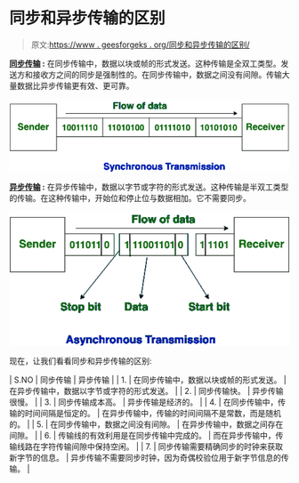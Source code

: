 # 同步和异步传输的区别

> 原文:[https://www . geesforgeks . org/同步和异步传输的区别/](https://www.geeksforgeeks.org/difference-between-synchronous-and-asynchronous-transmission/)

**[同步传输](https://www.geeksforgeeks.org/computer-organization-synchronous-data-transfer/) :**
在同步传输中，数据以块或帧的形式发送。这种传输是全双工类型。发送方和接收方之间的同步是强制性的。在同步传输中，数据之间没有间隙。传输大量数据比异步传输更有效、更可靠。

![](img/570a5f4d3b1e4e54fa42452433d1d83f.png)

**[异步传输](https://www.geeksforgeeks.org/asynchronous-serial-data-transfer/) :**
在异步传输中，数据以字节或字符的形式发送。这种传输是半双工类型的传输。在这种传输中，开始位和停止位与数据相加。它不需要同步。

![](img/4ba0a98a12d31e8609246ac5d0b96cc1.png)

现在，让我们看看同步和异步传输的区别:

| S.NO | 同步传输 | 异步传输 |
| 1. | 在同步传输中，数据以块或帧的形式发送。 | 在异步传输中，数据以字节或字符的形式发送。 |
| 2. | 同步传输快。 | 异步传输很慢。 |
| 3. | 同步传输成本高。 | 异步传输是经济的。 |
| 4. | 在同步传输中，传输的时间间隔是恒定的。 | 在异步传输中，传输的时间间隔不是常数，而是随机的。 |
| 5. | 在同步传输中，数据之间没有间隙。 | 在异步传输中，数据之间存在间隙。 |
| 6. | 传输线的有效利用是在同步传输中完成的。 | 而在异步传输中，传输线路在字符传输间隙中保持空闲。 |
| 7. | 同步传输需要精确同步的时钟来获取新字节的信息。 | 异步传输不需要同步时钟，因为奇偶校验位用于新字节信息的传输。 |